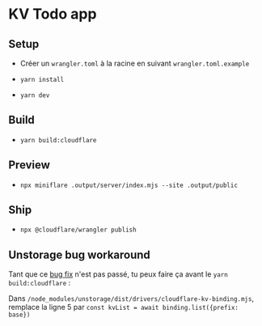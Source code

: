 # KV Todo app

## Setup

- Créer un `wrangler.toml` à la racine en suivant `wrangler.toml.example`

- `yarn install`

- `yarn dev`

## Build

- `yarn build:cloudflare`

## Preview

- `npx miniflare .output/server/index.mjs --site .output/public`

## Ship

- `npx @cloudflare/wrangler publish`

## Unstorage bug workaround

Tant que ce [bug fix](https://github.com/unjs/unstorage/pull/64) n'est pas passé, tu peux faire ça avant le `yarn build:cloudflare` :

Dans `/node_modules/unstorage/dist/drivers/cloudflare-kv-binding.mjs`, remplace la ligne 5 par `const kvList = await binding.list({prefix: base})`